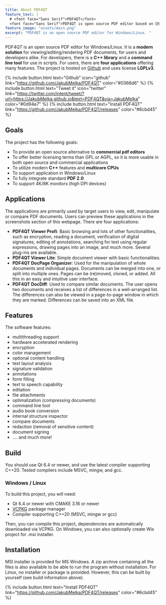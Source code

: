 ```yaml
---
title: About PDF4QT
feature_text: |
  # <font face="Sans Serif">PDF4QT</font>
  <font face="Sans Serif">PDF4QT is open source PDF editor based on Qt framework. It contains a C++ library, applications for viewing/editing PDF documents and a command line tool.</font>
feature_image: "assets/main.png"  
excerpt: "PDF4QT is an open source PDF editor for Windows/Linux. "
---
```


PDF4QT is an open source PDF editor for Windows/Linux. It is a **modern solution** for viewing/editing/rendering PDF documents, for users and developers alike. For developers, there is a **C++ library** and a **command line tool** for use in scripts. For users, there are **four applications** offering many features. The project is hosted on [Github](https://github.com/JakubMelka/PDF4QT) and uses license **LGPLv3**.

{% include button.html text="Github" icon="github" link="https://github.com/JakubMelka/PDF4QT" color="#0366d6" %} {% include button.html text="Tweet it" icon="twitter" link="https://twitter.com/intent/tweet/?url=https://JakubMelka.github.io&text=PDF4QT&via=JakubMelka" color="#0d94e7" %} {% include button.html text="Install PDF4QT" link="https://github.com/JakubMelka/PDF4QT/releases" color="#6cbd45" %}

## Goals

The project has the following goals:

- To provide an open source alternative to **commercial pdf editors**
- To offer better licensing terms than GPL or AGPL, so it is more usable in both open source and commercial applications
- To utilize modern **C++** features and **multicore CPUs**
- To support application in Windows/Linux
- To fully integrate standard **PDF 2.0**
- To support 4K/8K monitors (high DPI devices)

## Applications

The applications are primarily used by target users to view, edit, manipulate or compare PDF documents. Users can preview these applications in the screenshots section of this webpage. There are four applications:

- **PDF4QT Viewer Profi**: Basic browsing and lots of other functionalities, such as encryption, reading a document, verification of digital signatures, editing of annotations, searching for text using regular expressions, drawing pages into an image, and much more. Several plug-ins are available.
- **PDF4QT Viewer Lite**: Simple document viewer with basic functionalities.
- **PDF4QT DocPage Organizer**: Used for the manipulation of whole documents and individual pages. Documents can be merged into one, or split into multiple ones. Pages can be (re)moved, cloned, or added. All this in an easy and intuitive user interface.
- **PDF4QT DocDiff**: Used to compare similar documents. The user opens two documents and receives a list of differences in a well-arranged list. The differences can also be viewed in a page-to-page window in which they are marked. Differences can be saved into an XML file.

## Features

The software features:

- multithreading support
- hardware accelerated rendering
- encryption
- color management
- optional content handling
- text layout analysis
- signature validation
- annotations
- form filling
- text to speech capability
- editation
- file attachments
- optimalization (compressing documents)
- command line tool
- audio book conversion
- internal structure inspector
- compare documents
- redaction (removal of sensitive content)
- document signing
- .... and much more!

## Build

You should use Qt 6.4 or newer, and use the latest compiler supporting C++20. Tested compilers include MSVC, mingw, and gcc.

### Windows / Linux

To build this project, you will need:

- Qt 6.4 or newer with CMAKE 3.16 or newer
- [VCPKG](https://vcpkg.io/en/index.html) package manager
- Compiler supporting C++20 (MSVC, mingw or gcc)

Then, you can compile this project, dependencies are automatically downloaded via VCPKG. On Windows, you can also optionally create Wix project for .msi installer.

## Installation

MSI installer is provided for MS Windows. A zip archive containing all the files is also available to be able to run the program without installation. For Linux, no installer or package is provided. However, this can be built by yourself (see build information above).

{% include button.html text="Install PDF4QT" link="https://github.com/JakubMelka/PDF4QT/releases" color="#6cbd45" %}